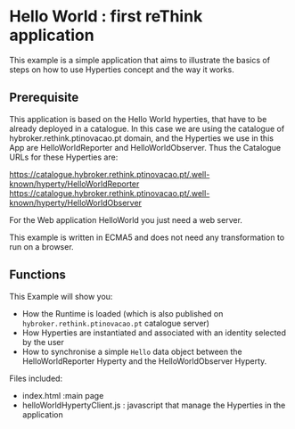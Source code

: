 


# Hello World : first reThink application
This example is a simple application that aims to illustrate the basics of steps on how to use Hyperties concept and the way it works.


## Prerequisite

This application is based on the Hello World hyperties, that have to be already deployed in a catalogue. In this case we are using the catalogue of hybroker.rethink.ptinovacao.pt domain, and the Hyperties we use in this App are HelloWorldReporter and HelloWorldObserver. Thus the Catalogue URLs for these Hyperties are:

https://catalogue.hybroker.rethink.ptinovacao.pt/.well-known/hyperty/HelloWorldReporter  
https://catalogue.hybroker.rethink.ptinovacao.pt/.well-known/hyperty/HelloWorldObserver  

For the Web application HelloWorld you just need a web server.  

This example is written in ECMA5 and does not need any transformation to run on a browser.

## Functions
This Example will show you:  
 * How the Runtime is loaded (which is also published on `hybroker.rethink.ptinovacao.pt` catalogue server)  
 * How Hyperties are instantiated and associated with an identity selected by the user  
 * How to synchronise a simple `Hello` data object between the HelloWorldReporter Hyperty and the HelloWorldObserver Hyperty.   

Files included:

* index.html :main page  
* helloWorldHypertyClient.js : javascript that manage the Hyperties in the application  

